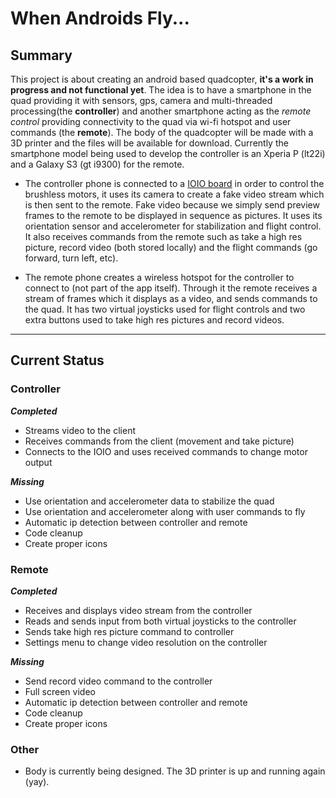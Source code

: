 # When Androids Fly... #
## Summary ##
This project is about creating an android based quadcopter, **it's a work in progress and not functional yet**. The idea is to have a smartphone in the quad providing it with sensors, gps, camera and multi-threaded processing(the **controller**) and another smartphone acting as the _remote_ _control_ providing connectivity to the quad via wi-fi hotspot and user commands (the **remote**). The body of the quadcopter will be made with a 3D printer and the files will be available for download. Currently the smartphone model being used to develop the controller is an Xperia P (lt22i) and a Galaxy S3 (gt i9300) for the remote.

  * The controller phone is connected to a [IOIO board](http://github.com/ytai/ioio/wiki) in order to control the brushless motors, it uses its camera to create a fake video stream which is then sent to the remote. Fake video because we simply send preview frames to the remote to be displayed in sequence as pictures. It uses its orientation sensor and accelerometer for stabilization and flight control. It also receives commands from the remote such as take a high res picture, record video (both stored locally) and the flight commands (go forward, turn left, etc).

  * The remote phone creates a wireless hotspot for the controller to connect to (not part of the app itself). Through it the remote receives a stream of frames which it displays as a video, and sends commands to the quad. It has two virtual joysticks used for flight controls and two extra buttons used to take high res pictures and record videos.

---

## Current Status ##

### Controller ###

**_Completed_**
  * Streams video to the client
  * Receives commands from the client (movement and take picture)
  * Connects to the IOIO and uses received commands to change motor output

**_Missing_**
  * Use orientation and accelerometer data to stabilize the quad
  * Use orientation and accelerometer along with user commands to fly
  * Automatic ip detection between controller and remote
  * Code cleanup
  * Create proper icons

### Remote ###

**_Completed_**
  * Receives and displays video stream from the controller
  * Reads and sends input from both virtual joysticks to the controller
  * Sends take high res picture command to controller
  * Settings menu to change video resolution on the controller

**_Missing_**
  * Send record video command to the controller
  * Full screen video
  * Automatic ip detection between controller and remote
  * Code cleanup
  * Create proper icons

### Other ###
  * Body is currently being designed. The 3D printer is up and running again (yay).